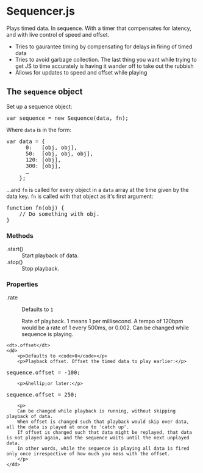 # Sequencer.js

Plays timed data. In sequence. With a timer that compensates for latency, and with live control of speed and offset.

* Tries to gaurantee timing by compensating for delays in firing of timed data
* Tries to avoid garbage collection. The last thing you want while trying to get JS to time accurately is having it wander off to take out the rubbish
* Allows for updates to speed and offset while playing


## The <code>sequence</code> object

Set up a sequence object:

<pre>
var sequence = new Sequence(data, fn);
</pre>

Where <code>data</code> is in the form:

<pre>
var data = {
      0:   [obj, obj],
      50:  [obj, obj, obj],
      120: [obj],
      300: [obj],
      &hellip;
    };
</pre>

&hellip;and <code>fn</code> is called for every object in a <code>data</code> array at the time given by the data key. <code>fn</code> is called with that object as it's first argument:

<pre>
function fn(obj) {
	// Do something with obj.
}
</pre>

### Methods

<dl>
	<dt>.start()</dt>
	<dd>Start playback of data.</dd>
	<dt>.stop()</dt>
	<dd>Stop playback.</dd>
</dl>

### Properties

<dl>
	<dt>.rate</dt>
	<dd>
		<p>Defaults to <code>1</code></p>
		<p>Rate of playback. 1 means 1 per millisecond. A tempo of 120bpm would be a rate of 1 every 500ms, or 0.002. Can be changed while sequence is playing.</p>
	</dd>
	
	<dt>.offset</dt>
	<dd>
		<p>Defaults to <code>0</code></p>
		<p>Playback offset. Offset the timed data to play earlier:</p>
<pre>
sequence.offset = -100;
</pre>
		<p>&hellip;or later:</p>
<pre>
sequence.offset = 250;
</pre>
		<p>
		Can be changed while playback is running, without skipping playback of data.
		When offset is changed such that playback would skip over data, all the data is played at once to 'catch up'.
		If offset is changed such that data might be replayed, that data is not played again, and the sequence waits until the next unplayed data.
		In other words, while the sequence is playing all data is fired only once irrespective of how much you mess with the offset.
		</p>
	</dd>
</dl>